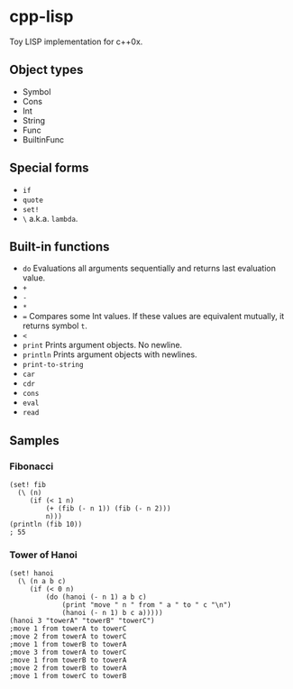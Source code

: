 # cpp-lisp
Toy LISP implementation for c++0x.

## Object types
- Symbol
- Cons
- Int
- String
- Func
- BuiltinFunc

## Special forms
- `if`
- `quote`
- `set!`
- `\` a.k.a. `lambda`.

## Built-in functions
- `do` Evaluations all arguments sequentially and returns last evaluation value.
- `+`
- `-`
- `*`
- `=` Compares some Int values. If these values are equivalent mutually, it returns symbol `t`.
- `<`
- `print` Prints argument objects. No newline.
- `println` Prints argument objects with newlines.
- `print-to-string`
- `car`
- `cdr`
- `cons`
- `eval`
- `read`

## Samples

### Fibonacci
```
(set! fib
  (\ (n)
     (if (< 1 n)
         (+ (fib (- n 1)) (fib (- n 2)))
         n)))
(println (fib 10))
; 55
```

### Tower of Hanoi
```
(set! hanoi
  (\ (n a b c)
     (if (< 0 n)
         (do (hanoi (- n 1) a b c)
             (print "move " n " from " a " to " c "\n")
             (hanoi (- n 1) b c a)))))
(hanoi 3 "towerA" "towerB" "towerC")
;move 1 from towerA to towerC
;move 2 from towerA to towerC
;move 1 from towerB to towerA
;move 3 from towerA to towerC
;move 1 from towerB to towerA
;move 2 from towerB to towerA
;move 1 from towerC to towerB
```
